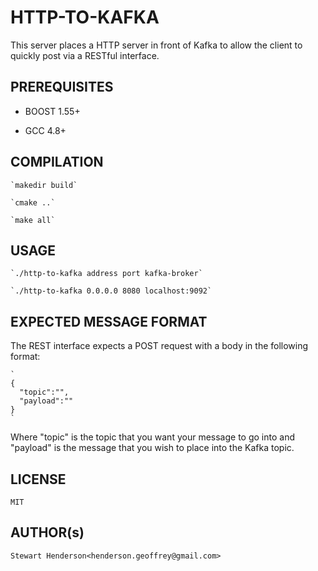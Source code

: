 # HTTP-TO-KAFKA #

This server places a HTTP server in front of Kafka to allow the client to 
quickly post via a RESTful interface.

## PREREQUISITES ##

  * BOOST 1.55+
  
  * GCC 4.8+

## COMPILATION ##

    `makedir build`
    
    `cmake ..`
    
    `make all`

## USAGE ##

    `./http-to-kafka address port kafka-broker`
  
    `./http-to-kafka 0.0.0.0 8080 localhost:9092`

## EXPECTED MESSAGE FORMAT ##

The REST interface expects a POST request with a body in the 
following format:

    `
    {
      "topic":"",
      "payload":""
    }
    `
  
Where "topic" is the topic that you want your message to go into 
and "payload" is the message that you wish to place into the 
Kafka topic.

## LICENSE ##

    MIT

## AUTHOR(s) ##

    Stewart Henderson<henderson.geoffrey@gmail.com>

